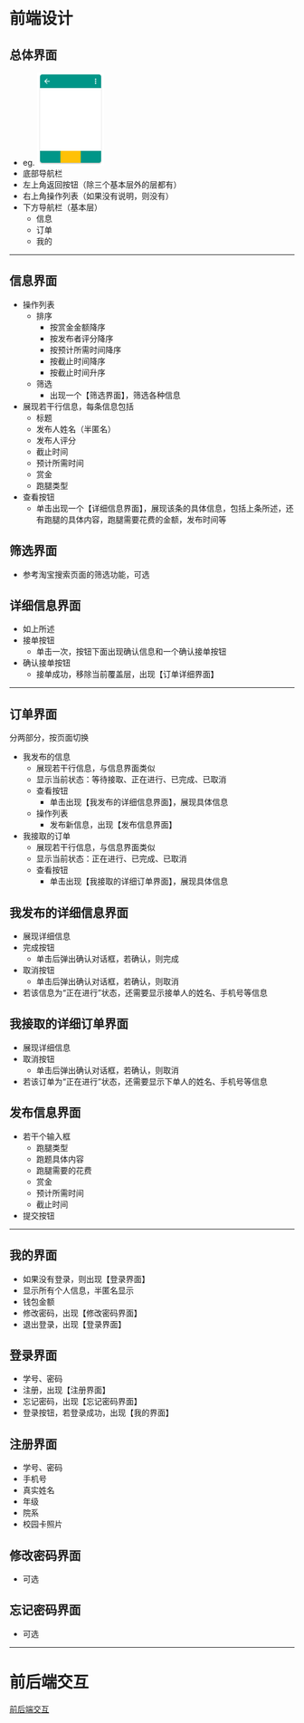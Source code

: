 # 前端设计
## 总体界面
- eg. ![](mainui.png)
- 底部导航栏
- 左上角返回按钮（除三个基本层外的层都有）
- 右上角操作列表（如果没有说明，则没有）
- 下方导航栏（基本层）
    - 信息
    - 订单
    - 我的
---
## 信息界面
- 操作列表
    - 排序
        - 按赏金金额降序
        - 按发布者评分降序
        - 按预计所需时间降序
        - 按截止时间降序
        - 按截止时间升序
    - 筛选
        - 出现一个【筛选界面】，筛选各种信息
- 展现若干行信息，每条信息包括
    - 标题
    - 发布人姓名（半匿名）
    - 发布人评分
    - 截止时间
    - 预计所需时间
    - 赏金
    - 跑腿类型
- 查看按钮
    - 单击出现一个【详细信息界面】，展现该条的具体信息，包括上条所述，还有跑腿的具体内容，跑腿需要花费的金额，发布时间等
## 筛选界面
- 参考淘宝搜索页面的筛选功能，可选
## 详细信息界面
- 如上所述
- 接单按钮
    - 单击一次，按钮下面出现确认信息和一个确认接单按钮
- 确认接单按钮
    - 接单成功，移除当前覆盖层，出现【订单详细界面】
---
## 订单界面
分两部分，按页面切换
- 我发布的信息
    - 展现若干行信息，与信息界面类似
    - 显示当前状态：等待接取、正在进行、已完成、已取消
    - 查看按钮
        - 单击出现【我发布的详细信息界面】，展现具体信息
    - 操作列表
        - 发布新信息，出现【发布信息界面】
- 我接取的订单
    - 展现若干行信息，与信息界面类似
    - 显示当前状态：正在进行、已完成、已取消
    - 查看按钮
        - 单击出现【我接取的详细订单界面】，展现具体信息
## 我发布的详细信息界面
- 展现详细信息
- 完成按钮
    - 单击后弹出确认对话框，若确认，则完成
- 取消按钮
    - 单击后弹出确认对话框，若确认，则取消
- 若该信息为“正在进行”状态，还需要显示接单人的姓名、手机号等信息
## 我接取的详细订单界面
- 展现详细信息
- 取消按钮
    - 单击后弹出确认对话框，若确认，则取消
- 若该订单为“正在进行”状态，还需要显示下单人的姓名、手机号等信息
## 发布信息界面
- 若干个输入框
    - 跑腿类型
    - 跑题具体内容
    - 跑腿需要的花费
    - 赏金
    - 预计所需时间
    - 截止时间
- 提交按钮
---
## 我的界面
- 如果没有登录，则出现【登录界面】
- 显示所有个人信息，半匿名显示
- 钱包金额
- 修改密码，出现【修改密码界面】
- 退出登录，出现【登录界面】
## 登录界面
- 学号、密码
- 注册，出现【注册界面】
- 忘记密码，出现【忘记密码界面】
- 登录按钮，若登录成功，出现【我的界面】
## 注册界面
- 学号、密码
- 手机号
- 真实姓名
- 年级
- 院系
- 校园卡照片
## 修改密码界面
- 可选
## 忘记密码界面
- 可选
---
# 前后端交互
[前后端交互](前后端交互.md)